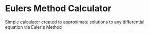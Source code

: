 # Eulers Method Calculator
Simple calculator created to approximate solutions to any differential equation via Euler's Method
